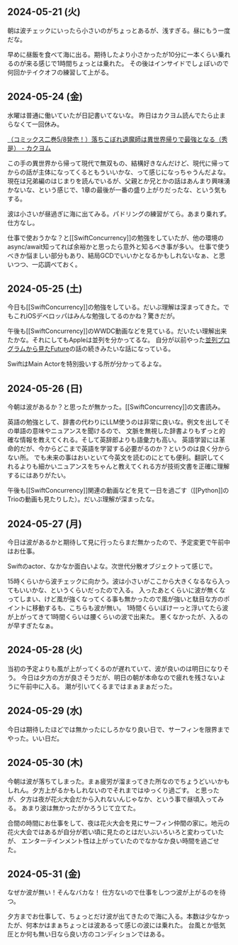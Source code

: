 ## 2024-05-21 (火)

朝は波チェックにいったら小さいのがちょっとあるが、浅すぎる。昼にもう一度だな。

早めに昼飯を食べて海に出る。期待したより小さかったが10分に一本くらい乗れるのが来る感じで1時間ちょっとは乗れた。
その後はインサイドでしょぼいので何回かテイクオフの練習して上がる。

## 2024-05-24 (金)

水曜は普通に働いていたが日記書いてないな。
昨日はカクヨム読んでたら止まらなくて一回休み。

[（コミックス二巻5/8発売！）落ちこぼれ退魔師は異世界帰りで最強となる（秀是） - カクヨム](https://kakuyomu.jp/works/16817330657396674802)

この手の異世界から帰って現代で無双もの、結構好きなんだけど、現代に帰ってからの話が主体になってくるともういいかな、って感じになっちゃうんだよな。
現在は兄弟編のはじまりを読んでいるが、父親とか兄とかの話はあんまり興味湧かないな、という感じで、1章の最後が一番の盛り上がりだったな、という気もする。

波は小さいが昼過ぎに海に出てみる。パドリングの練習がてら。あまり乗れず。仕方なし。

仕事で使おうかな？と[[SwiftConcurrency]]の勉強をしていたが、他の環境のasync/await知ってれば余裕かと思ったら意外と知るべき事が多い。
仕事で使うべきか悩ましい部分もあり、結局GCDでいいかとなるかもしれないなぁ、と思いつつ、一応調べておく。

## 2024-05-25 (土)

今日も[[SwiftConcurrency]]の勉強をしている。だいぶ理解は深まってきた。でもこれiOSデベロッパはみんな勉強してるのかね？驚きだが。

午後も[[SwiftConcurrency]]のWWDC動画などを見ている。だいたい理解出来たかな。それにしてもAppleは並列を分かってるな。
自分が以前やった[並列プログラムから見たFuture](https://karino2.github.io/2021/03/05/future_for_parallel.html)の話の続きみたいな話になっている。

SwiftはMain Actorを特別扱いする所が分かってるよな。

## 2024-05-26 (日)

今朝は波があるか？と思ったが無かった。[[SwiftConcurrency]]の文書読み。

英語の勉強として、辞書の代わりにLLM使うのは非常に良いな。例文を出してその単語の意味やニュアンスを聞けるので、
文脈を無視した辞書よりもずっと的確な情報を教えてくれる。そして英辞郎よりも語彙力も高い。
英語学習には革命的だが、今からどこまで英語を学習する必要がるのか？というのは良く分からない所。
でも未来の事はおいといて今英文を読むのにとても便利。翻訳してくれるよりも細かいニュアンスをちゃんと教えてくれる方が技術文書を正確に理解するにはありがたい。

午後も[[SwiftConcurrency]]関連の動画などを見て一日を過ごす（[[Python]]のTrioの動画も見たりした）。だいぶ理解が深まったな。

## 2024-05-27 (月)

今日は波があるかと期待して見に行ったらまだ無かったので、予定変更で午前中はお仕事。

Swiftのactor、なかなか面白いよな。次世代分散オブジェクトって感じで。

15時くらいから波チェックに向かう。波は小さいがここから大きくなるなら入ってもいいかな、というくらいだったので入る。
入ったあとくらいに波が無くなってしまい、けど風が強くなってくる事も無かったので風が強いと駄目な方のポイントに移動するも、こちらも波が無い。
1時間くらいぼけーっと浮いてたら波が上がってきて1時間くらいは腰くらいの波で出来た。
悪くなかったが、入るのが早すぎたなぁ。

## 2024-05-28 (火)

当初の予定よりも風が上がってくるのが遅れていて、波が良いのは明日になりそう。
今日は夕方の方が良さそうだが、明日の朝が本命なので疲れを残さないように午前中に入る。
潮が引いてくるまではまぁまぁだった。

## 2024-05-29 (水)

今日は期待したほどでは無かったにしろかなり良い日で、サーフィンを限界までやった。いい日だ。

## 2024-05-30 (木)

今朝は波が落ちてしまった。まぁ疲労が溜まってきた所なのでちょうどいいかもしれん。夕方上がるかもしれないのでそれまではゆっくり過ごす。
と思ったが、夕方は夜が花火大会だから入れないんじゃなか、という事で昼頃入ってみる。
あまり波は無かったがかろうじて立てた。

合間の時間にお仕事をして、夜は花火大会を見にサーフィン仲間の家に。地元の花火大会ではあるが自分が若い頃に見たのとはだいぶいろいろと変わっていたが、
エンターテインメント性は上がっていたのでなかなか良い時間を過ごせた。

## 2024-05-31 (金)

なぜか波が無い！そんなバカな！
仕方ないので仕事をしつつ波が上がるのを待つ。

夕方までお仕事して、ちょっとだけ波が出てきたので海に入る。本数は少なかったが、何本かはまぁちょっとは波あるって感じの波には乗れた。
台風とか低気圧とか何も無い日なら良い方のコンディションではある。